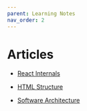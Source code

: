 ```yaml
---
parent: Learning Notes
nav_order: 2
---
```


# Articles

- [React Internals](https://github.com/guilhermebkel/react-rewritten)

- [HTML Structure](https://github.com/guilhermebkel/html-structure-study)

- [Software Architecture](https://github.com/guilhermebkel/software-architecture-study)